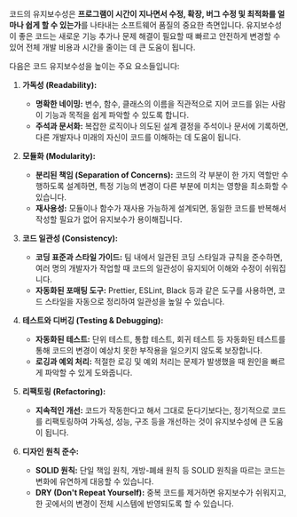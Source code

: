 코드의 유지보수성은 **프로그램이 시간이 지나면서 수정, 확장, 버그 수정 및 최적화를 얼마나 쉽게 할 수 있는가**를 나타내는 소프트웨어 품질의 중요한 측면입니다. 유지보수성이 좋은 코드는 새로운 기능 추가나 문제 해결이 필요할 때 빠르고 안전하게 변경할 수 있어 전체 개발 비용과 시간을 줄이는 데 큰 도움이 됩니다.

다음은 코드 유지보수성을 높이는 주요 요소들입니다:

1. **가독성 (Readability):**
    
    - **명확한 네이밍:** 변수, 함수, 클래스의 이름을 직관적으로 지어 코드를 읽는 사람이 기능과 목적을 쉽게 파악할 수 있도록 합니다.
    - **주석과 문서화:** 복잡한 로직이나 의도된 설계 결정을 주석이나 문서에 기록하면, 다른 개발자나 미래의 자신이 코드를 이해하는 데 도움이 됩니다.
2. **모듈화 (Modularity):**
    
    - **분리된 책임 (Separation of Concerns):** 코드의 각 부분이 한 가지 역할만 수행하도록 설계하면, 특정 기능의 변경이 다른 부분에 미치는 영향을 최소화할 수 있습니다.
    - **재사용성:** 모듈이나 함수가 재사용 가능하게 설계되면, 동일한 코드를 반복해서 작성할 필요가 없어 유지보수가 용이해집니다.
3. **코드 일관성 (Consistency):**
    
    - **코딩 표준과 스타일 가이드:** 팀 내에서 일관된 코딩 스타일과 규칙을 준수하면, 여러 명의 개발자가 작업할 때 코드의 일관성이 유지되어 이해와 수정이 쉬워집니다.
    - **자동화된 포매팅 도구:** Prettier, ESLint, Black 등과 같은 도구를 사용하면, 코드 스타일을 자동으로 정리하여 일관성을 높일 수 있습니다.
4. **테스트와 디버깅 (Testing & Debugging):**
    
    - **자동화된 테스트:** 단위 테스트, 통합 테스트, 회귀 테스트 등 자동화된 테스트를 통해 코드의 변경이 예상치 못한 부작용을 일으키지 않도록 보장합니다.
    - **로깅과 예외 처리:** 적절한 로깅 및 예외 처리는 문제가 발생했을 때 원인을 빠르게 파악할 수 있게 도와줍니다.
5. **리팩토링 (Refactoring):**
    
    - **지속적인 개선:** 코드가 작동한다고 해서 그대로 둔다기보다는, 정기적으로 코드를 리팩토링하여 가독성, 성능, 구조 등을 개선하는 것이 유지보수성에 큰 도움이 됩니다.
6. **디자인 원칙 준수:**
    
    - **SOLID 원칙:** 단일 책임 원칙, 개방-폐쇄 원칙 등 SOLID 원칙을 따르는 코드는 변화에 유연하게 대응할 수 있습니다.
    - **DRY (Don't Repeat Yourself):** 중복 코드를 제거하면 유지보수가 쉬워지고, 한 곳에서의 변경이 전체 시스템에 반영되도록 할 수 있습니다.
